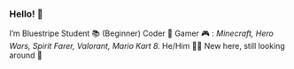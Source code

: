 ### Hello! 👋
I’m Bluestripe
Student 📚
(Beginner) Coder 🫠
Gamer 🎮 : _Minecraft, Hero Wars, Spirit Farer, Valorant, Mario Kart 8._
He/Him 👨‍💻
New here, still looking around 👀
